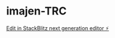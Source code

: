 # imajen-TRC

[Edit in StackBlitz next generation editor ⚡️](https://stackblitz.com/~/github.com/The-Ruffian-Collective/imajen-TRC)